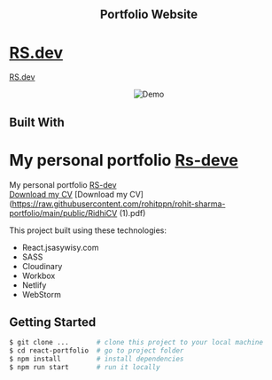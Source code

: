 <h2 align="center">
  Portfolio Website<br/>

  <a href="https://easywisy.com/" target="_blank">RS.dev</a>
=======
  <a href="easywisy.com" target="_blank">RS.dev</a>
</h2>

<div align="center">
<!--   <a href="https://app.fossa.com/projects/git%2Bgithub.com%2FVolodumurSN%2FReact-Portfolio?ref=badge_shield" target="\_parent">
    <img src="https://app.fossa.com/api/projects/git%2Bgithub.com%2FVolodumurSN%2FReact-Portfolio.svg?type=shield" />
  </a>  -->
  
  <img alt="Demo" src="https://res.cloudinary.com/dkmyhde0k/image/upload/v1717586308/kyrdbybfs8gli8gcs179.png" />
</div>

## Built With


My personal portfolio <a href="https://easysisy.com/" target="_blank">Rs-deve</a> <br/>
=======
My personal portfolio <a href="#" target="_blank">RS-dev</a> <br/>
[Download my CV](https://github.com/rohitppn/rohit-sharma-portfolio/blob/c54ee48a0932fd2ede8feb12b54fbf9aca673a9f/public/rohitCv.pdf)
[Download my CV](https://raw.githubusercontent.com/rohitppn/rohit-sharma-portfolio/main/public/RidhiCV (1).pdf)



This project built using these technologies:
- React.jsasywisy.com
- SASS
- Cloudinary
- Workbox
- Netlify
- WebStorm

## Getting Started

```bash
$ git clone ...       # clone this project to your local machine
$ cd react-portfolio  # go to project folder
$ npm install         # install dependencies
$ npm run start       # run it locally
```
